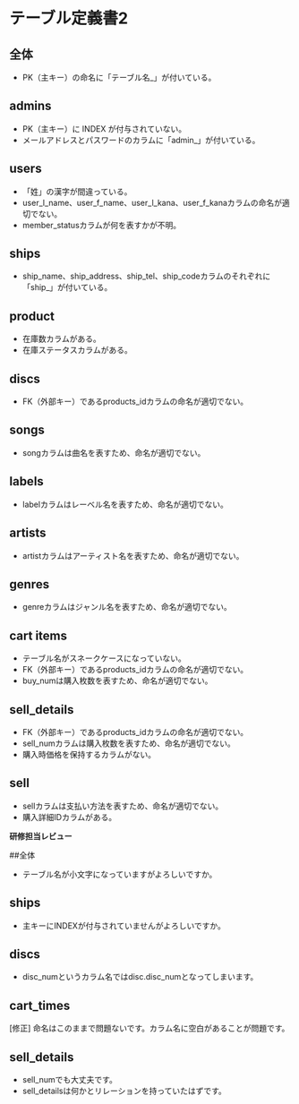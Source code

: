 # テーブル定義書2
## 全体
- PK（主キー）の命名に「テーブル名_」が付いている。

## admins
- PK（主キー）に INDEX が付与されていない。
- メールアドレスとパスワードのカラムに「admin_」が付いている。

## users
- 「姓」の漢字が間違っている。
- user_l_name、user_f_name、user_l_kana、user_f_kanaカラムの命名が適切でない。
- member_statusカラムが何を表すかが不明。

## ships
- ship_name、ship_address、ship_tel、ship_codeカラムのそれぞれに「ship_」が付いている。

## product
- 在庫数カラムがある。
- 在庫ステータスカラムがある。

## discs
- FK（外部キー）であるproducts_idカラムの命名が適切でない。

## songs
- songカラムは曲名を表すため、命名が適切でない。

## labels
- labelカラムはレーベル名を表すため、命名が適切でない。

## artists
- artistカラムはアーティスト名を表すため、命名が適切でない。

## genres
- genreカラムはジャンル名を表すため、命名が適切でない。

## cart items
- テーブル名がスネークケースになっていない。
- FK（外部キー）であるproducts_idカラムの命名が適切でない。
- buy_numは購入枚数を表すため、命名が適切でない。

## sell_details
- FK（外部キー）であるproducts_idカラムの命名が適切でない。
- sell_numカラムは購入枚数を表すため、命名が適切でない。
- 購入時価格を保持するカラムがない。

## sell
- sellカラムは支払い方法を表すため、命名が適切でない。
- 購入詳細IDカラムがある。

**研修担当レビュー**

##全体
- テーブル名が小文字になっていますがよろしいですか。

## ships
- 主キーにINDEXが付与されていませんがよろしいですか。

## discs
- disc_numというカラム名ではdisc.disc_numとなってしまいます。

## cart_times
[修正] 命名はこのままで問題ないです。カラム名に空白があることが問題です。

## sell_details
- sell_numでも大丈夫です。
- sell_detailsは何かとリレーションを持っていたはずです。

